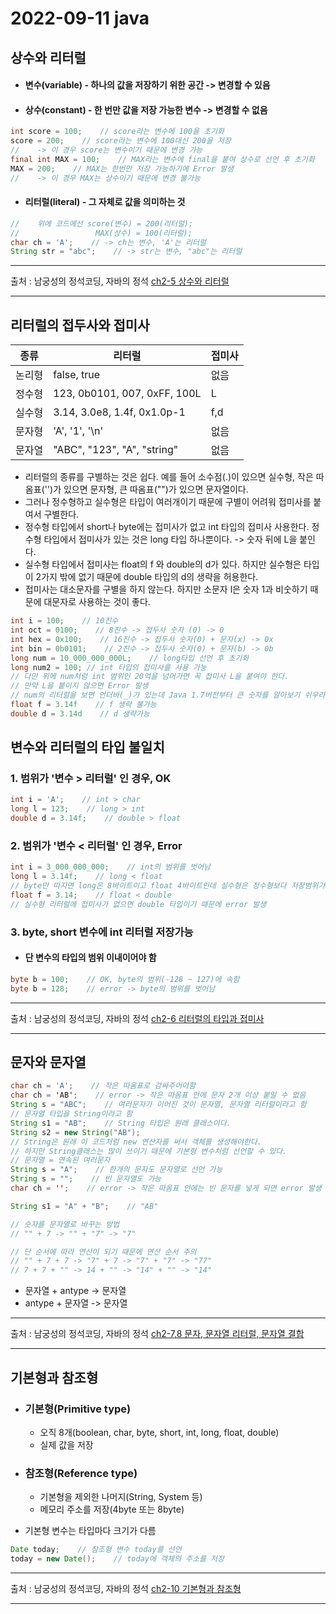 # 2022-09-11 java

## 상수와 리터럴

* #### 변수(variable) - 하나의 값을 저장하기 위한 공간 -> 변경할 수 있음
* #### 상수(constant) - 한 번만 값을 저장 가능한 변수 -> 변경할 수 없음
```java
int score = 100;    // score라는 변수에 100을 초기화
score = 200;    // score라는 변수에 100대신 200을 저장
//    -> 이 경우 score는 변수이기 때문에 변경 가능
final int MAX = 100;    // MAX라는 변수에 final을 붙여 상수로 선언 후 초기화
MAX = 200;    // MAX는 한번만 저장 가능하기에 Error 발생
//    -> 이 경우 MAX는 상수이기 때문에 변경 불가능
```
* #### 리터럴(literal) - 그 자체로 값을 의미하는 것
```java
//    위에 코드에선 score(변수) = 200(리터럴);
//                 MAX(상수) = 100(리터럴);
char ch = 'A';    // -> ch는 변수, 'A'는 리터럴
String str = "abc";    // -> str는 변수, "abc"는 리터럴
```
---
출처 : 남궁성의 정석코딩, 자바의 정석 [ch2-5 상수와 리터럴](https://www.youtube.com/watch?v=17FmvFm0E68&list=PLW2UjW795-f6xWA2_MUhEVgPauhGl3xIp&index=13)
___

## 리터럴의 접두사와 접미사

| 종류 | 리터럴 | 접미사 |
| -------- | -------- | -------- |
| 논리형     | false, true     | 없음     |
| 정수형     | 123, 0b0101, 007, 0xFF, 100L   | L     |
| 실수형     | 3.14, 3.0e8, 1.4f, 0x1.0p-1    | f,d     |
| 문자형     | 'A', '1', '\n'     | 없음     |
| 문자열     | "ABC", "123", "A", "string"     | 없음     |
* 리터럴의 종류를 구별하는 것은 쉽다. 예를 들어 소수점(.)이 있으면 실수형, 작은 따옴표('')가 있으면 문자형, 큰 따옴표("")가 있으면 문자열이다.
* 그러나 정수형하고 실수형은 타입이 여러개이기 때문에 구별이 어려워 접미사를 붙여서 구별한다.
* 정수형 타입에서 short나 byte에는 접미사가 없고 int 타입의 접미사 사용한다. 정수형 타입에서 접미사가 있는 것은 long 타입 하나뿐이다. -> 숫자 뒤에 L을 붙인다.
* 실수형 타입에서 접미사는 float의 f 와 double의 d가 있다. 하지만 실수형은 타입이 2가지 밖에 없기 때문에 double 타입의 d의 생략을 허용한다.
* 접미사는 대소문자를 구별을 하지 않는다. 하지만 소문자 l은 숫자 1과 비숫하기 때문에 대문자로 사용하는 것이 좋다.
```java
int i = 100;    // 10진수
int oct = 0100;    // 8진수 -> 접두사 숫자 (0) -> 0 
int hex = 0x100;    // 16진수 -> 접두사 숫자(0) + 문자(x) -> 0x
int bin = 0b0101;    // 2진수 -> 접두사 숫자(0) + 문자(b) -> 0b
long num = 10_000_000_000L;    // long타입 선언 후 초기화
long num2 = 100; // int 타입의 접미사를 사용 가능
// 다만 위에 num처럼 int 범위인 20억을 넘어가면 꼭 접미사 L을 붙여야 한다.
// 만약 L을 붙이지 않으면 Error 발생
// num의 리터럴을 보면 언더바(_)가 있는데 Java 1.7버전부터 큰 숫자를 알아보기 쉬우라고 만든 기능이다. 3자리씩 넣는 것이 보통이지만 마음대로 아무데나 넣을 수 있다.
float f = 3.14f    // f 생략 불가능
double d = 3.14d    // d 생략가능
```
## 변수와 리터럴의 타입 불일치

### 1. 범위가 '변수 > 리터럴' 인 경우, OK
```java
int i = 'A';    // int > char
long l = 123;    // long > int
double d = 3.14f;    // double > float
```
### 2. 범위가 '변수 < 리터럴' 인 경우, Error
```java
int i = 3_000_000_000;    // int의 범위를 벗어남
long l = 3.14f;    // long < float
// byte만 따지면 long은 8바이트이고 float 4바이트인데 실수형은 정수형보다 저장범위가 훨씬 넓기 때문에 error 발생
float f = 3.14;    // float < double
// 실수형 리터럴에 접미사가 없으면 double 타입이기 때문에 error 발생
```
### 3. byte, short 변수에 int 리터럴 저장가능
* #### 단 변수의 타입의 범위 이내이어야 함
```java
byte b = 100;    // OK, byte의 범위(-128 ~ 127)에 속함
byte b = 128;    // error -> byte의 범위를 벗어남
```

---
출처 : 남궁성의 정석코딩, 자바의 정석 [ch2-6 리터럴의 타입과 접미사](https://www.youtube.com/watch?v=ee6h4xFXsTw&list=PLW2UjW795-f6xWA2_MUhEVgPauhGl3xIp&index=14)
___

## 문자와 문자열
```java
char ch = 'A';    // 작은 따옴표로 감싸주어야함
char ch = 'AB';    // error -> 작은 따옴표 안에 문자 2개 이상 붙일 수 없음
String s = "ABC";    // 여러문자가 이어진 것이 문자열, 문자열 리터럴이라고 함
// 문자열 타입을 String이라고 함
String s1 = "AB";    // String 타입은 원래 클래스이다.
String s2 = new String("AB");    
// String은 원래 이 코드처럼 new 연산자를 써서 객체를 생성해야한다. 
// 하지만 String클래스는 많이 쓰이기 때문에 기본형 변수처럼 선언할 수 있다.
// 문자열 = 연속된 여러문자
String s = "A";    // 한개의 문자도 문자열로 선언 가능
String s = "";    // 빈 문자열도 가능
char ch = '';    // error -> 작은 따옴표 안에는 빈 문자를 넣게 되면 error 발생

String s1 = "A" + "B";    // "AB"

// 숫자를 문자열로 바꾸는 방법
// "" + 7 -> "" + "7" -> "7"

// 단 순서에 따라 연산이 되기 때문에 연산 순서 주의
// "" + 7 + 7 -> "7" + 7 -> "7" + "7" -> "77"
// 7 + 7 + "" -> 14 + "" -> "14" + "" -> "14"
```
* 문자열 + antype -> 문자열
* antype + 문자열 -> 문자열

---
출처 : 남궁성의 정석코딩, 자바의 정석 [ch2-7,8 문자, 문자열 리터럴, 문자열 결합](https://www.youtube.com/watch?v=3_-uiIq2vAA&list=PLW2UjW795-f6xWA2_MUhEVgPauhGl3xIp&index=15)
___

## 기본형과 참조형
* ### 기본형(Primitive type)
    * 오직 8개(boolean, char, byte, short, int, long, float, double)
    * 실제 값을 저장
    
* ### 참조형(Reference type)
    * 기본형을 제외한 나머지(String, System 등)
    * 메모리 주소를 저장(4byte 또는 8byte)
    
* 기본형 변수는 타입마다 크기가 다름

```java
Date today;    // 참조형 변수 today를 선언
today = new Date();    // today에 객체의 주소를 저장
```

---
출처 : 남궁성의 정석코딩, 자바의 정석 [ch2-10 기본형과 참조형](https://www.youtube.com/watch?v=xKj4N6eReQQ&list=PLW2UjW795-f6xWA2_MUhEVgPauhGl3xIp&index=175)
___
